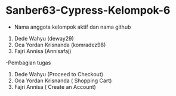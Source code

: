 # Sanber63-Cypress-Kelompok-6
- Nama anggota kelompok aktif dan nama github 
1. Dede Wahyu (deway29)
2. Oca Yordan Krisnanda (komradez98)
3. Fajri Annisa (Annisafaj)

-Pembagian tugas
1. Dede Wahyu (Proceed to Checkout)
2. Oca Yordan Krisnanda ( Shopping Cart)
3. Fajri Annisa ( Create an Account)
